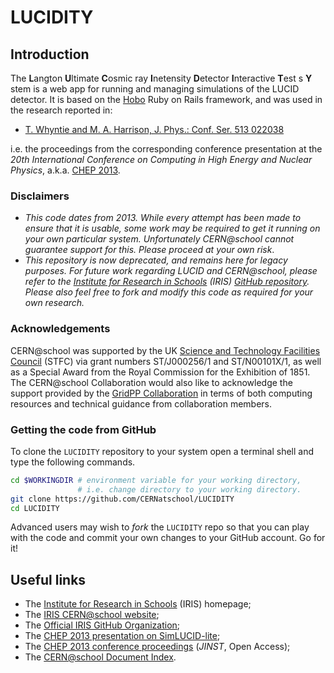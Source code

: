 LUCIDITY========Introduction------------The **L**angton **U**ltimate **C**osmic ray **I**netensity **D**etector**I**nteractive **T**est s **Y** stem is a web app for running and managing simulations of the LUCID detector.It is based on the [Hobo](http://www.hobocentral.net/) Ruby on Rails framework,and was used in the research reported in:* [T. Whyntie and M. A. Harrison, J. Phys.: Conf. Ser. 513 022038](http://dx.doi.org/10.1088/1742-6596/513/2/022038)i.e. the proceedings from the corresponding conference presentationat the_20th International Conference on Computing in High Energy and Nuclear Physics_,a.k.a.[CHEP 2013](https://indico.cern.ch/event/214784/contributions/1512648/).### Disclaimers* _This code dates from 2013. While every attempt has beenmade to ensure that it is usable, some work may be required to get itrunning on your own particular system.  Unfortunately CERN@school cannotguarantee support for this.  Please proceed at your own risk_.* _This repository is now deprecated, and remains here for legacy purposes.For future work regarding LUCID and CERN@school, please refer to the[Institute for Research in Schools](http://researchinschools.org) (IRIS)[GitHub repository](https://github.com/InstituteForResearchInSchools).Please also feel free to fork and modify this code as required foryour own research._### AcknowledgementsCERN@school was supported bythe UK [Science and Technology Facilities Council](http://www.stfc.ac.uk) (STFC)via grant numbers ST/J000256/1 and ST/N00101X/1,as well as a Special Award from the Royal Commission for the Exhibition of 1851.The CERN@school Collaboration would also like to acknowledge the supportprovided by the [GridPP Collaboration](http://www.gridpp.ac.uk)in terms of both computing resources and technical guidance fromcollaboration members.### Getting the code from GitHubTo clone the `LUCIDITY` repository to your system open a terminalshell and type the following commands.```bashcd $WORKINGDIR # environment variable for your working directory,               # i.e. change directory to your working directory.git clone https://github.com/CERNatschool/LUCIDITYcd LUCIDITY```Advanced users may wish to *fork* the `LUCIDITY` repo so thatyou can play with the code and commit your own changes to your GitHubaccount. Go for it!## Useful links* The [Institute for Research in Schools](http://researchinschools.org) (IRIS) homepage;* The [IRIS CERN@school website](http://researchinschools.org/CERN);* The [Official IRIS GitHub Organization](https://github.com/InstituteForResearchInSchools);* The [CHEP 2013 presentation on SimLUCID-lite](https://indico.cern.ch/contributionDisplay.py?contribId=415&sessionId=3&confId=214784);* The [CHEP 2013 conference proceedings](http://dx.doi.org/10.1088/1742-6596/513/2/022038) (_JINST_, Open Access);* The [CERN@school Document Index](http://doi.org/10.5281/zenodo.227090).